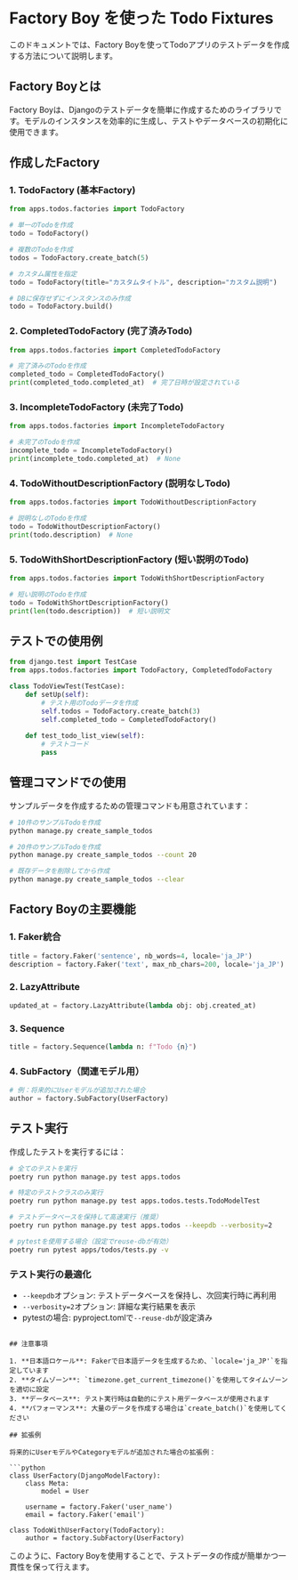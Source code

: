 # Factory Boy を使った Todo Fixtures

このドキュメントでは、Factory Boyを使ってTodoアプリのテストデータを作成する方法について説明します。

## Factory Boyとは

Factory Boyは、Djangoのテストデータを簡単に作成するためのライブラリです。モデルのインスタンスを効率的に生成し、テストやデータベースの初期化に使用できます。

## 作成したFactory

### 1. TodoFactory (基本Factory)
```python
from apps.todos.factories import TodoFactory

# 単一のTodoを作成
todo = TodoFactory()

# 複数のTodoを作成
todos = TodoFactory.create_batch(5)

# カスタム属性を指定
todo = TodoFactory(title="カスタムタイトル", description="カスタム説明")

# DBに保存せずにインスタンスのみ作成
todo = TodoFactory.build()
```

### 2. CompletedTodoFactory (完了済みTodo)
```python
from apps.todos.factories import CompletedTodoFactory

# 完了済みのTodoを作成
completed_todo = CompletedTodoFactory()
print(completed_todo.completed_at)  # 完了日時が設定されている
```

### 3. IncompleteTodoFactory (未完了Todo)
```python
from apps.todos.factories import IncompleteTodoFactory

# 未完了のTodoを作成
incomplete_todo = IncompleteTodoFactory()
print(incomplete_todo.completed_at)  # None
```

### 4. TodoWithoutDescriptionFactory (説明なしTodo)
```python
from apps.todos.factories import TodoWithoutDescriptionFactory

# 説明なしのTodoを作成
todo = TodoWithoutDescriptionFactory()
print(todo.description)  # None
```

### 5. TodoWithShortDescriptionFactory (短い説明のTodo)
```python
from apps.todos.factories import TodoWithShortDescriptionFactory

# 短い説明のTodoを作成
todo = TodoWithShortDescriptionFactory()
print(len(todo.description))  # 短い説明文
```

## テストでの使用例

```python
from django.test import TestCase
from apps.todos.factories import TodoFactory, CompletedTodoFactory

class TodoViewTest(TestCase):
    def setUp(self):
        # テスト用のTodoデータを作成
        self.todos = TodoFactory.create_batch(3)
        self.completed_todo = CompletedTodoFactory()
    
    def test_todo_list_view(self):
        # テストコード
        pass
```

## 管理コマンドでの使用

サンプルデータを作成するための管理コマンドも用意されています：

```bash
# 10件のサンプルTodoを作成
python manage.py create_sample_todos

# 20件のサンプルTodoを作成
python manage.py create_sample_todos --count 20

# 既存データを削除してから作成
python manage.py create_sample_todos --clear
```

## Factory Boyの主要機能

### 1. Faker統合
```python
title = factory.Faker('sentence', nb_words=4, locale='ja_JP')
description = factory.Faker('text', max_nb_chars=200, locale='ja_JP')
```

### 2. LazyAttribute
```python
updated_at = factory.LazyAttribute(lambda obj: obj.created_at)
```

### 3. Sequence
```python
title = factory.Sequence(lambda n: f"Todo {n}")
```

### 4. SubFactory（関連モデル用）
```python
# 例：将来的にUserモデルが追加された場合
author = factory.SubFactory(UserFactory)
```

## テスト実行

作成したテストを実行するには：

```bash
# 全てのテストを実行
poetry run python manage.py test apps.todos

# 特定のテストクラスのみ実行
poetry run python manage.py test apps.todos.tests.TodoModelTest

# テストデータベースを保持して高速実行（推奨）
poetry run python manage.py test apps.todos --keepdb --verbosity=2

# pytestを使用する場合（設定でreuse-dbが有効）
poetry run pytest apps/todos/tests.py -v
```

### テスト実行の最適化

- `--keepdb`オプション: テストデータベースを保持し、次回実行時に再利用
- `--verbosity=2`オプション: 詳細な実行結果を表示
- pytestの場合: pyproject.tomlで`--reuse-db`が設定済み
```

## 注意事項

1. **日本語ロケール**: Fakerで日本語データを生成するため、`locale='ja_JP'`を指定しています
2. **タイムゾーン**: `timezone.get_current_timezone()`を使用してタイムゾーンを適切に設定
3. **データベース**: テスト実行時は自動的にテスト用データベースが使用されます
4. **パフォーマンス**: 大量のデータを作成する場合は`create_batch()`を使用してください

## 拡張例

将来的にUserモデルやCategoryモデルが追加された場合の拡張例：

```python
class UserFactory(DjangoModelFactory):
    class Meta:
        model = User
    
    username = factory.Faker('user_name')
    email = factory.Faker('email')

class TodoWithUserFactory(TodoFactory):
    author = factory.SubFactory(UserFactory)
```

このように、Factory Boyを使用することで、テストデータの作成が簡単かつ一貫性を保って行えます。
